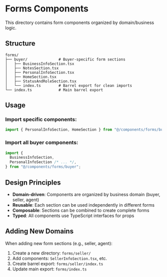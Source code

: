 # Forms Components

This directory contains form components organized by domain/business logic.

## Structure

```
forms/
├── buyer/              # Buyer-specific form sections
│   ├── BusinessInfoSection.tsx
│   ├── NotesSection.tsx
│   ├── PersonalInfoSection.tsx
│   ├── HomeSection.tsx
│   ├── StatusAndRoleSection.tsx
│   └── index.ts        # Barrel export for clean imports
└── index.ts            # Main barrel export
```

## Usage

### Import specific components:

```typescript
import { PersonalInfoSection, HomeSection } from "@/components/forms/buyer";
```

### Import all buyer components:

```typescript
import {
  BusinessInfoSection,
  PersonalInfoSection /* ... */,
} from "@/components/forms/buyer";
```

## Design Principles

- **Domain-driven**: Components are organized by business domain (buyer, seller, agent)
- **Reusable**: Each section can be used independently in different forms
- **Composable**: Sections can be combined to create complete forms
- **Typed**: All components use TypeScript interfaces for props

## Adding New Domains

When adding new form sections (e.g., seller, agent):

1. Create a new directory: `forms/seller/`
2. Add components: `SellerInfoSection.tsx`, etc.
3. Create barrel export: `forms/seller/index.ts`
4. Update main export: `forms/index.ts`
